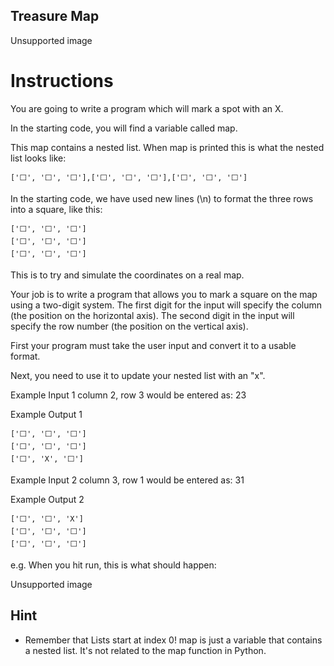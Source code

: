 ## Treasure Map
Unsupported image

# Instructions
You are going to write a program which will mark a spot with an X.

In the starting code, you will find a variable called map.

This map contains a nested list. When map is printed this is what the nested list looks like:
```
['⬜️', '⬜️', '⬜️'],['⬜️', '⬜️', '⬜️'],['⬜️', '⬜️', '⬜️']
```
In the starting code, we have used new lines (\n) to format the three rows into a square, like this:
```
['⬜️', '⬜️', '⬜️']
['⬜️', '⬜️', '⬜️']
['⬜️', '⬜️', '⬜️']
```
This is to try and simulate the coordinates on a real map.



Your job is to write a program that allows you to mark a square on the map using a two-digit system. The first digit for the input will specify the column (the position on the horizontal axis). The second digit in the input will specify the row number (the position on the vertical axis).

First your program must take the user input and convert it to a usable format.

Next, you need to use it to update your nested list with an "x".

Example Input 1
column 2, row 3 would be entered as:
23

Example Output 1
```
['⬜️', '⬜️', '⬜️']
['⬜️', '⬜️', '⬜️']
['⬜️', 'X', '⬜️']
```
Example Input 2
column 3, row 1 would be entered as:
31

Example Output 2
```
['⬜️', '⬜️', 'X']
['⬜️', '⬜️', '⬜️']
['⬜️', '⬜️', '⬜️']
```
e.g. When you hit run, this is what should happen:

Unsupported image

## Hint
- Remember that Lists start at index 0!
map is just a variable that contains a nested list. It's not related to the map function in Python.